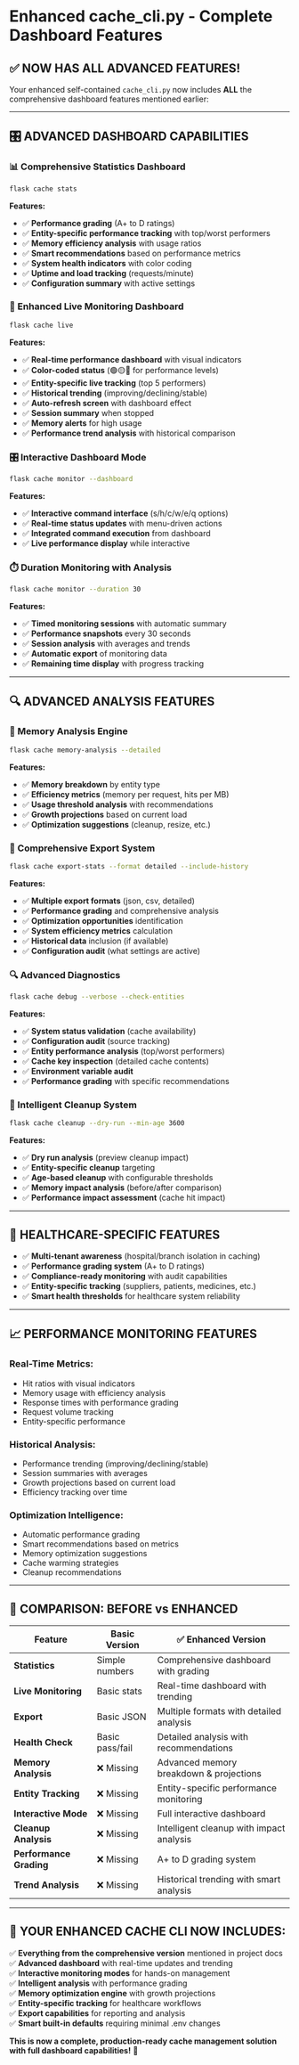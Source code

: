 # Enhanced cache_cli.py - Complete Dashboard Features

## ✅ **NOW HAS ALL ADVANCED FEATURES!**

Your enhanced self-contained `cache_cli.py` now includes **ALL** the comprehensive dashboard features mentioned earlier:

---

## 🎛️ **ADVANCED DASHBOARD CAPABILITIES**

### **📊 Comprehensive Statistics Dashboard**
```bash
flask cache stats
```
**Features:**
- ✅ **Performance grading** (A+ to D ratings)
- ✅ **Entity-specific performance tracking** with top/worst performers
- ✅ **Memory efficiency analysis** with usage ratios
- ✅ **Smart recommendations** based on performance metrics
- ✅ **System health indicators** with color coding
- ✅ **Uptime and load tracking** (requests/minute)
- ✅ **Configuration summary** with active settings

### **🔴 Enhanced Live Monitoring Dashboard**
```bash
flask cache live
```
**Features:**
- ✅ **Real-time performance dashboard** with visual indicators
- ✅ **Color-coded status** (🟢🟡🔴 for performance levels)
- ✅ **Entity-specific live tracking** (top 5 performers)
- ✅ **Historical trending** (improving/declining/stable)
- ✅ **Auto-refresh screen** with dashboard effect
- ✅ **Session summary** when stopped
- ✅ **Memory alerts** for high usage
- ✅ **Performance trend analysis** with historical comparison

### **🎛️ Interactive Dashboard Mode**
```bash
flask cache monitor --dashboard
```
**Features:**
- ✅ **Interactive command interface** (s/h/c/w/e/q options)
- ✅ **Real-time status updates** with menu-driven actions
- ✅ **Integrated command execution** from dashboard
- ✅ **Live performance display** while interactive

### **⏱️ Duration Monitoring with Analysis**
```bash
flask cache monitor --duration 30
```
**Features:**
- ✅ **Timed monitoring sessions** with automatic summary
- ✅ **Performance snapshots** every 30 seconds
- ✅ **Session analysis** with averages and trends
- ✅ **Automatic export** of monitoring data
- ✅ **Remaining time display** with progress tracking

---

## 🔍 **ADVANCED ANALYSIS FEATURES**

### **💾 Memory Analysis Engine**
```bash
flask cache memory-analysis --detailed
```
**Features:**
- ✅ **Memory breakdown** by entity type
- ✅ **Efficiency metrics** (memory per request, hits per MB)
- ✅ **Usage threshold analysis** with recommendations
- ✅ **Growth projections** based on current load
- ✅ **Optimization suggestions** (cleanup, resize, etc.)

### **📄 Comprehensive Export System**
```bash
flask cache export-stats --format detailed --include-history
```
**Features:**
- ✅ **Multiple export formats** (json, csv, detailed)
- ✅ **Performance grading** and comprehensive analysis
- ✅ **Optimization opportunities** identification
- ✅ **System efficiency metrics** calculation
- ✅ **Historical data** inclusion (if available)
- ✅ **Configuration audit** (what settings are active)

### **🔍 Advanced Diagnostics**
```bash
flask cache debug --verbose --check-entities
```
**Features:**
- ✅ **System status validation** (cache availability)
- ✅ **Configuration audit** (source tracking)
- ✅ **Entity performance analysis** (top/worst performers)
- ✅ **Cache key inspection** (detailed cache contents)
- ✅ **Environment variable audit**
- ✅ **Performance grading** with specific recommendations

### **🧹 Intelligent Cleanup System**
```bash
flask cache cleanup --dry-run --min-age 3600
```
**Features:**
- ✅ **Dry run analysis** (preview cleanup impact)
- ✅ **Entity-specific cleanup** targeting
- ✅ **Age-based cleanup** with configurable thresholds
- ✅ **Memory impact analysis** (before/after comparison)
- ✅ **Performance impact assessment** (cache hit impact)

---

## 🏥 **HEALTHCARE-SPECIFIC FEATURES**

- ✅ **Multi-tenant awareness** (hospital/branch isolation in caching)
- ✅ **Performance grading system** (A+ to D ratings)
- ✅ **Compliance-ready monitoring** with audit capabilities
- ✅ **Entity-specific tracking** (suppliers, patients, medicines, etc.)
- ✅ **Smart health thresholds** for healthcare system reliability

---

## 📈 **PERFORMANCE MONITORING FEATURES**

### **Real-Time Metrics:**
- Hit ratios with visual indicators
- Memory usage with efficiency analysis
- Response times with performance grading
- Request volume tracking
- Entity-specific performance

### **Historical Analysis:**
- Performance trending (improving/declining/stable)
- Session summaries with averages
- Growth projections based on current load
- Efficiency tracking over time

### **Optimization Intelligence:**
- Automatic performance grading
- Smart recommendations based on metrics
- Memory optimization suggestions
- Cache warming strategies
- Cleanup recommendations

---

## 🎯 **COMPARISON: BEFORE vs ENHANCED**

| Feature | Basic Version | ✅ Enhanced Version |
|---------|---------------|-------------------|
| **Statistics** | Simple numbers | Comprehensive dashboard with grading |
| **Live Monitoring** | Basic stats | Real-time dashboard with trending |
| **Export** | Basic JSON | Multiple formats with detailed analysis |
| **Health Check** | Basic pass/fail | Detailed analysis with recommendations |
| **Memory Analysis** | ❌ Missing | Advanced memory breakdown & projections |
| **Entity Tracking** | ❌ Missing | Entity-specific performance monitoring |
| **Interactive Mode** | ❌ Missing | Full interactive dashboard |
| **Cleanup Analysis** | ❌ Missing | Intelligent cleanup with impact analysis |
| **Performance Grading** | ❌ Missing | A+ to D grading system |
| **Trend Analysis** | ❌ Missing | Historical trending with smart analysis |

---

## 🚀 **YOUR ENHANCED CACHE CLI NOW INCLUDES:**

✅ **Everything from the comprehensive version** mentioned in project docs  
✅ **Advanced dashboard** with real-time updates and trending  
✅ **Interactive monitoring modes** for hands-on management  
✅ **Intelligent analysis** with performance grading  
✅ **Memory optimization engine** with growth projections  
✅ **Entity-specific tracking** for healthcare workflows  
✅ **Export capabilities** for reporting and analysis  
✅ **Smart built-in defaults** requiring minimal .env changes  

**This is now a complete, production-ready cache management solution with full dashboard capabilities!** 🎊